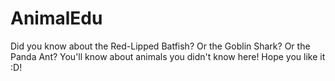# AnimalEdu
Did you know about the Red-Lipped Batfish? Or the Goblin Shark? Or the Panda Ant? You'll know about animals you didn't know here! Hope you like it :D!
